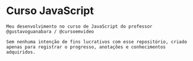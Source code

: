 #   Curso JavaScript
    Meu desenvolvimento no curso de JavaScript do professor @gustavoguanabara / @cursoemvideo

    Sem nenhuma intenção de fins lucrativos com esse repositório, criado apenas para registrar o progresso, anotações e conhecimentos adquiridos.
